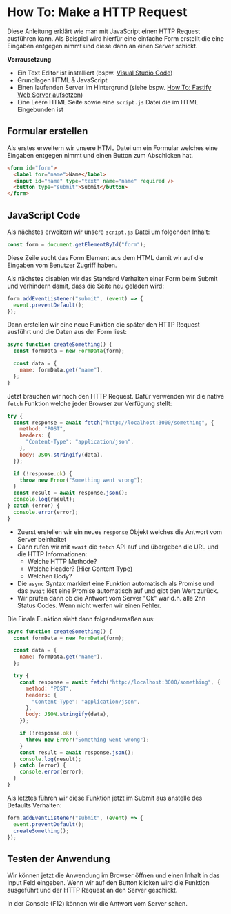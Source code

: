 # How To: Make a HTTP Request

Diese Anleitung erklärt wie man mit JavaScript einen HTTP Request ausführen kann. Als Beispiel wird hierfür eine einfache Form erstellt die eine Eingaben entgegen nimmt und diese dann an einen Server schickt.

**Vorrausetzung**

- Ein Text Editor ist installiert (bspw. [Visual Studio Code](https://code.visualstudio.com/))
- Grundlagen HTML & JavaScript
- Einen laufenden Server im Hintergrund (siehe bspw. [How To: Fastify Web Server aufsetzen](../fastify/first-steps.md))
- Eine Leere HTML Seite sowie eine `script.js` Datei die im HTML Eingebunden ist

## Formular erstellen

Als erstes erweitern wir unsere HTML Datei um ein Formular welches eine Eingaben entgegen nimmt und einen Button zum Abschicken hat.

```html
<form id="form">
  <label for="name">Name</label>
  <input id="name" type="text" name="name" required />
  <button type="submit">Submit</button>
</form>
```

## JavaScript Code

Als nächstes erweitern wir unsere `script.js` Datei um folgenden Inhalt:

```js
const form = document.getElementById("form");
```

Diese Zeile sucht das Form Element aus dem HTML damit wir auf die Eingaben vom Benutzer Zugriff haben.

Als nächstes disablen wir das Standard Verhalten einer Form beim Submit und verhindern damit, dass die Seite neu geladen wird:

```js
form.addEventListener("submit", (event) => {
  event.preventDefault();
});
```

Dann erstellen wir eine neue Funktion die später den HTTP Request ausführt und die Daten aus der Form liest:

```js
async function createSomething() {
  const formData = new FormData(form);

  const data = {
    name: formData.get("name"),
  };
}
```

Jetzt brauchen wir noch den HTTP Request. Dafür verwenden wir die native `fetch` Funktion welche jeder Browser zur Verfügung stellt:

```js
try {
  const response = await fetch("http://localhost:3000/something", {
    method: "POST",
    headers: {
      "Content-Type": "application/json",
    },
    body: JSON.stringify(data),
  });

  if (!response.ok) {
    throw new Error("Something went wrong");
  }
  const result = await response.json();
  console.log(result);
} catch (error) {
  console.error(error);
}
```

- Zuerst erstellen wir ein neues `response` Objekt welches die Antwort vom Server beinhaltet
- Dann rufen wir mit `await` die `fetch` API auf und übergeben die URL und die HTTP Informationen:
  - Welche HTTP Methode?
  - Welche Header? (Hier Content Type)
  - Welchen Body?
- Die `async` Syntax markiert eine Funktion automatisch als Promise und das `await` löst eine Promise automatisch auf und gibt den Wert zurück.
- Wir prüfen dann ob die Antwort vom Server "Ok" war d.h. alle 2nn Status Codes. Wenn nicht werfen wir einen Fehler.

Die Finale Funktion sieht dann folgendermaßen aus:

```js
async function createSomething() {
  const formData = new FormData(form);

  const data = {
    name: formData.get("name"),
  };

  try {
    const response = await fetch("http://localhost:3000/something", {
      method: "POST",
      headers: {
        "Content-Type": "application/json",
      },
      body: JSON.stringify(data),
    });

    if (!response.ok) {
      throw new Error("Something went wrong");
    }
    const result = await response.json();
    console.log(result);
  } catch (error) {
    console.error(error);
  }
}
```

Als letztes führen wir diese Funktion jetzt im Submit aus anstelle des Defaults Verhalten:

```js
form.addEventListener("submit", (event) => {
  event.preventDefault();
  createSomething();
});
```

## Testen der Anwendung

Wir können jetzt die Anwendung im Browser öffnen und einen Inhalt in das Input Feld eingeben. Wenn wir auf den Button klicken wird die Funktion ausgeführt und der HTTP Request an den Server geschickt.

In der Console (F12) können wir die Antwort vom Server sehen.